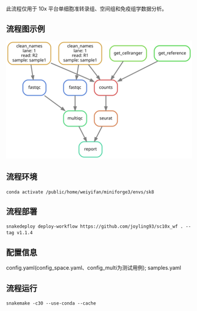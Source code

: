 此流程仅用于 10x 平台单细胞准转录组、空间组和免疫组学数据分析。

## 流程图示例
![流程图](./config/dag.svg "流程图示例")
## 流程环境
``conda activate /public/home/weiyifan/miniforge3/envs/sk8``
## 流程部署
``snakedeploy deploy-workflow https://github.com/joyling93/sc10x_wf . --tag v1.1.4``
## 配置信息
config.yaml(config_space.yaml、config_multi为测试用例);
samples.yaml
## 流程运行
``snakemake -c30 --use-conda --cache``